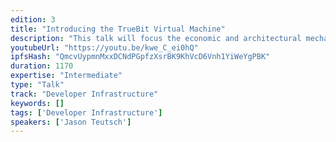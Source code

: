 ```yaml
---
edition: 3
title: "Introducing the TrueBit Virtual Machine"
description: "This talk will focus the economic and architectural mechanics behind TrueBit, a trustless, general purpose computer which obliterates Ethereum’s gas limit. By wrapping the new TrueBit Virtual Machine (TVM) inside a novel incentive structure, smart contracts achieve secure, scalable, and affordable computation. Decentralized big data applications loom on the horizon."
youtubeUrl: "https://youtu.be/kwe_C_ei0hQ"
ipfsHash: "QmcvUypmnMxxDCNdPGpfzXsrBK9KhVcD6Vnh1YiWeYgPBK"
duration: 1170
expertise: "Intermediate"
type: "Talk"
track: "Developer Infrastructure"
keywords: []
tags: ['Developer Infrastructure']
speakers: ['Jason Teutsch']
---
```

